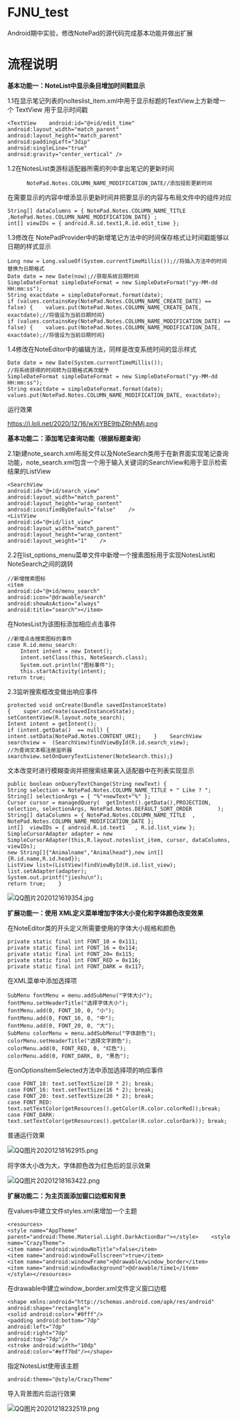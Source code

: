 # FJNU_test
Android期中实验，修改NotePad的源代码完成基本功能并做出扩展

# 流程说明

**基本功能一：NoteList中显示条目增加时间戳显示**

1.1在显示笔记列表的nolteslist_item.xml中用于显示标题的TextView上方新增一个 TextView 用于显示时间戳

```
<TextView    android:id="@+id/edit_time"    
android:layout_width="match_parent"    
android:layout_height="match_parent"    
android:paddingLeft="3dip"    
android:singleLine="true"    
android:gravity="center_vertical" />
```

1.2在NotesList类游标适配器所需的列中拿出笔记的更新时间

```
      NotePad.Notes.COLUMN_NAME_MODIFICATION_DATE//添加投影更新时间
```

在需要显示的内容中增添显示更新时间并把要显示的内容与布局文件中的组件对应

```
String[] dataColumns = { NotePad.Notes.COLUMN_NAME_TITLE ,NotePad.Notes.COLUMN_NAME_MODIFICATION_DATE} ;
int[] viewIDs = { android.R.id.text1,R.id.edit_time };
```

1.3修改在 NotePadProvider中的新增笔记方法中的时间保存格式让时间戳能够以日期的样式显示

```
Long now = Long.valueOf(System.currentTimeMillis());//将插入方法中的时间替换为日期格式
Date date = new Date(now);//获取系统日期时间
SimpleDateFormat simpleDateFormat = new SimpleDateFormat("yy-MM-dd HH:mm:ss");
String exactdate = simpleDateFormat.format(date);
if (values.containsKey(NotePad.Notes.COLUMN_NAME_CREATE_DATE) == false) {    values.put(NotePad.Notes.COLUMN_NAME_CREATE_DATE, exactdate);//将值设为当前日期时间}
if (values.containsKey(NotePad.Notes.COLUMN_NAME_MODIFICATION_DATE) == false) {    values.put(NotePad.Notes.COLUMN_NAME_MODIFICATION_DATE, exactdate);//将值设为当前日期时间}
```

 1.4修改在NoteEditor中的编辑方法，同样是改变系统时间的显示样式

```
Date date = new Date(System.currentTimeMillis());
//将系统获得的时间转为日期格式再次赋予
SimpleDateFormat simpleDateFormat = new SimpleDateFormat("yy-MM-dd HH:mm:ss");
String exactdate = simpleDateFormat.format(date);
values.put(NotePad.Notes.COLUMN_NAME_MODIFICATION_DATE, exactdate);
```

运行效果

https://i.loli.net/2020/12/16/wXiYBE9tbZRhNMj.png

**基本功能二：添加笔记查询功能（根据标题查询）**

2.1新建note_search.xml布局文件以及NoteSearch类用于在新界面实现笔记查询功能，note_search.xml包含一个用于输入关键词的SearchView和用于显示检索结果的ListView

```
<SearchView   
android:id="@+id/search_view"    
android:layout_width="match_parent"    
android:layout_height="wrap_content"    
android:iconifiedByDefault="false"    />
<ListView    
android:id="@+id/list_view"    
android:layout_width="match_parent"    
android:layout_height="wrap_content"    
android:layout_weight="1"    />
```

2.2在list_options_menu菜单文件中新增一个搜素图标用于实现NotesList和NoteSearch之间的跳转

```
//新增搜索图标
<item    
android:id="@+id/menu_search"   
android:icon="@drawable/search"    
android:showAsAction="always"    
android:title="search"></item>
```

在NotesList为该图标添加相应点击事件

```
//新增点击搜索图标的事件
case R.id.menu_search:      
	Intent intent = new Intent();      
	intent.setClass(this, NoteSearch.class);    
	System.out.println("图标事件");       
	this.startActivity(intent);        
return true;
```

2.3监听搜索框改变做出响应事件

```
protected void onCreate(Bundle savedInstanceState) 
{    super.onCreate(savedInstanceState);    
setContentView(R.layout.note_search);    
Intent intent = getIntent();    
if (intent.getData()  == null) { intent.setData(NotePad.Notes.CONTENT_URI);    }    SearchView searchview =  (SearchView)findViewById(R.id.search_view);   
//为查询文本框注册监听器    
searchview.setOnQueryTextListener(NoteSearch.this);}
```

文本改变时进行模糊查询并把搜索结果装入适配器中在列表实现显示

```
public boolean onQueryTextChange(String newText) {       
String selection = NotePad.Notes.COLUMN_NAME_TITLE + " Like ? ";       
String[] selectionArgs = { "%"+newText+"%" };        
Cursor cursor = managedQuery(  getIntent().getData(),PROJECTION,            selection, selectionArgs, NotePad.Notes.DEFAULT_SORT_ORDER        );        String[] dataColumns = { NotePad.Notes.COLUMN_NAME_TITLE  ,  NotePad.Notes.COLUMN_NAME_MODIFICATION_DATE };        
int[]  viewIDs = { android.R.id.text1   , R.id.list_view };        SimpleCursorAdapter adapter = new SimpleCursorAdapter(this,R.layout.noteslist_item, cursor, dataColumns, viewIDs);
new String[]{"Animalname","Animalhead"},new int[]{R.id.name,R.id.head});           
ListView list=(ListView)findViewById(R.id.list_view);       list.setAdapter(adapter);       
System.out.printf("jieshu\n");      
return true;    }
```

![QQ图片2020121619354.jpg](https://i.loli.net/2020/12/16/5rGIc369BQ4ftVg.jpg)

**扩展功能一：使用 XML定义菜单增加字体大小变化和字体颜色改变效果**

在NoteEditor类的开头定义所需要使用的字体大小规格和颜色

```
private static final int FONT_10 = 0x111;
private static final int FONT_16 = 0x114;
private static final int FONT_20= 0x115;
private static final int FONT_RED = 0x116;
private static final int FONT_DARK = 0x117;
```

在XML菜单中添加选择项

```
SubMenu fontMenu = menu.addSubMenu("字体大小");
fontMenu.setHeaderTitle("选择字体大小");
fontMenu.add(0, FONT_10, 0, "小");
fontMenu.add(0, FONT_16, 0, "中");
fontMenu.add(0, FONT_20, 0, "大");
SubMenu colorMenu = menu.addSubMenu("字体颜色");
colorMenu.setHeaderTitle("选择文字颜色");
colorMenu.add(0, FONT_RED, 0, "红色");
colorMenu.add(0, FONT_DARK, 0, "黑色");
```

在onOptionsItemSelected方法中添加选择项的响应事件

```
case FONT_10: text.setTextSize(10 * 2); break;
case FONT_16: text.setTextSize(16 * 2); break;
case FONT_20: text.setTextSize(20 * 2); break;
case FONT_RED: text.setTextColor(getResources().getColor(R.color.colorRed));break;
case FONT_DARK: text.setTextColor(getResources().getColor(R.color.colorDark)); break;
```

普通运行效果

![QQ图片20201218162915.png](https://i.loli.net/2020/12/18/uKjqmdYhts2vl14.png)

将字体大小改为大，字体颜色改为红色后的显示效果

![QQ图片20201218163422.png](https://i.loli.net/2020/12/18/9BOjQFaImidz2gM.png)

**扩展功能二：为主页面添加窗口边框和背景**

在values中建立文件styles.xml来增加一个主题

```
<resources>    
<style name="AppTheme" parent="android:Theme.Material.Light.DarkActionBar"></style>    <style name="CrazyTheme">        
<item name="android:windowNoTitle">false</item>        
<item name="android:windowFullscreen">true</item>        
<item name="android:windowFrame">@drawable/window_border</item>        
<item name="android:windowBackground">@drawable/time1</item>    </style></resources>
```

在drawable中建立window_border.xml文件定义窗口边框

```
<shape xmlns:android="http://schemas.android.com/apk/res/android"
android:shape="rectangle">
<solid android:color="#0fff"/>
<padding android:bottom="7dp"    
android:left="7dp"    
android:right="7dp"    
android:top="7dp"/>
<stroke android:width="10dp"    
android:color="#eff7bd"/></shape>
```

指定NotesList使用该主题

```
android:theme="@style/CrazyTheme"
```

导入背景图片后运行效果

![QQ图片20201218232519.png](https://i.loli.net/2020/12/18/AGL63IsD1rZv9xP.png)
